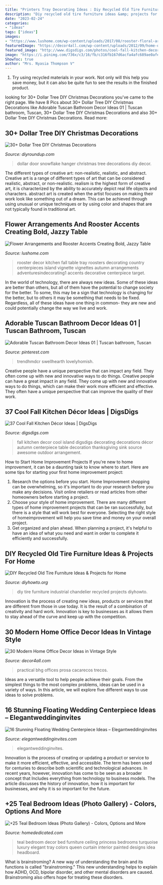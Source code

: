```yaml
---
title: "Printers Tray Decorating Ideas : Diy Recycled Old Tire Furniture Ideas &amp; Projects For Home"
description: "Diy recycled old tire furniture ideas &amp; projects for home"
date: "2023-02-24"
categories:
- "ideas"
tags: ["ideas"]
images:
- "https://www.lushome.com/wp-content/uploads/2017/08/rooster-floral-arrangement-4.jpg"
featuredImage: "https://decor4all.com/wp-content/uploads/2012/09/home-office-decor-vintage-style-9.jpg"
featured_image: "http://www.digsdigs.com/photos/cool-fall-kitchen-decor-31.jpg"
image: "https://i.pinimg.com/736x/c3/16/fb/c316fb167d6acfa4afc689ae0afef17d.jpg"
ShowToc: true
author: "Mrs. Nyasia Thompson V"
---
```



1) Try using recycled materials in your work. Not only will this help you save money, but it can also be quite fun to see the results in the finished product.

	

		
looking for 30+ Dollar Tree DIY Christmas Decorations you've came to the right page. We have 8 Pics about 30+ Dollar Tree DIY Christmas Decorations like Adorable Tuscan Bathroom Decor Ideas 01 | Tuscan bathroom, Tuscan, 30+ Dollar Tree DIY Christmas Decorations and also 30+ Dollar Tree DIY Christmas Decorations. Read more:
		
    
## 30+ Dollar Tree DIY Christmas Decorations

<img loading=lazy src="http://diyroundup.com/wp-content/uploads/2016/11/Dollar-Store-Snowflake-Door-Hanger.jpg" onerror="this.onerror=null;this.src='https://tse3.mm.bing.net/th?id=OIP.qNL7zHU8d72aXZvo3p_PQgHaLS&amp;pid=15.1';" alt="30+ Dollar Tree DIY Christmas Decorations">

_Source: diyroundup.com_

>dollar door snowflake hanger christmas tree decorations diy decor. 

	

The different types of creative art: non-realistic, realistic, and abstract.
Creative art is a range of different types of art that can be considered realistic, abstract, or non-realistic. realism is the highest form of creative art, it is characterized by the ability to accurately depict real life objects and characters. abstract art is created when the artist focuses on making their work look like something out of a dream. This can be achieved through using unusual or unique techniques or by using color and shapes that are not typically found in traditional art.

    
## Flower Arrangements And Rooster Accents Creating Bold, Jazzy Table

<img loading=lazy src="https://www.lushome.com/wp-content/uploads/2017/08/rooster-floral-arrangement-4.jpg" onerror="this.onerror=null;this.src='https://tse1.mm.bing.net/th?id=OIP.yYRzx50_RVIOM0IeVZT3qQHaJo&amp;pid=15.1';" alt="Flower Arrangements and Rooster Accents Creating Bold, Jazzy Table">

_Source: lushome.com_

>rooster decor kitchen fall table tray roosters decorating country centerpieces island vignette vignettes autumn arrangements adventuresindecorating1 accents decorative centerpiece target. 

	

In the world of technology, there are always new ideas. Some of these ideas are better than others, but all of them have the potential to change society for the better. To some, this may be a sign that technology is changing for the better, but to others it may be something that needs to be fixed. Regardless, all of these ideas have one thing in common- they are new and could potentially change the way we live and work.

    
## Adorable Tuscan Bathroom Decor Ideas 01 | Tuscan Bathroom, Tuscan

<img loading=lazy src="https://i.pinimg.com/736x/c3/16/fb/c316fb167d6acfa4afc689ae0afef17d.jpg" onerror="this.onerror=null;this.src='https://tse1.mm.bing.net/th?id=OIP.5ZbkWaQihQC3LUDNBGtkZgHaLI&amp;pid=15.1';" alt="Adorable Tuscan Bathroom Decor Ideas 01 | Tuscan bathroom, Tuscan">

_Source: pinterest.com_

>trendhmdcr swellhearth lovelyhomish. 

	

Creative people have a unique perspective that can impact any field. They often come up with new and innovative ways to do things.
Creative people can have a great impact in any field. They come up with new and innovative ways to do things, which can make their work more efficient and effective. They often have a unique perspective that can improve the quality of their work.

    
## 37 Cool Fall Kitchen Décor Ideas | DigsDigs

<img loading=lazy src="http://www.digsdigs.com/photos/cool-fall-kitchen-decor-31.jpg" onerror="this.onerror=null;this.src='https://tse3.mm.bing.net/th?id=OIP.6EFpn_8Rt0HZvqO64G9unAHaJ3&amp;pid=15.1';" alt="37 Cool Fall Kitchen Décor Ideas | DigsDigs">

_Source: digsdigs.com_

>fall kitchen decor cool island digsdigs decorating decorations décor autumn centerpiece table decoration thanksgiving sink source awesome outdoor arrangement. 

	

How to Start Home Improvement Projects
If you're new to home improvement, it can be a daunting task to know where to start. Here are some tips for starting your first home improvement project: 
1. Research the options before you start. Home Improvement shopping can be overwhelming, so it's important to do your research before you make any decisions. Visit online retailers or read articles from other homeowners before starting a project. 
2. Choose your style of home improvement. There are many different types of home improvement projects that can be ran successfully, but there is a style that will work best for everyone. Selecting the right style of homeimprovement will help you save time and money on your overall project. 
3. Get organized and plan ahead. When planning a project, it's helpful to have an idea of what you need and want in order to complete it efficiently and successfully.

    
## DIY Recycled Old Tire Furniture Ideas &amp; Projects For Home

<img loading=lazy src="http://www.diyhowto.org/wp-content/uploads/DIYHowto-DIY-Old-Tire-Furniture-Ideas-Projects-19.jpg" onerror="this.onerror=null;this.src='https://tse4.mm.bing.net/th?id=OIP.21zJs4BZGwPapr5UDh7RlQHaQo&amp;pid=15.1';" alt="DIY Recycled Old Tire Furniture Ideas &amp; Projects for Home">

_Source: diyhowto.org_

>diy tire furniture industrial chandelier recycled projects diyhowto. 

	

Innovation is the process of creating new ideas, products or services that are different from those in use today. It is the result of a combination of creativity and hard work. Innovation is key to businesses as it allows them to stay ahead of the curve and keep up with the competition.

    
## 30 Modern Home Office Decor Ideas In Vintage Style

<img loading=lazy src="https://decor4all.com/wp-content/uploads/2012/09/home-office-decor-vintage-style-9.jpg" onerror="this.onerror=null;this.src='https://tse1.mm.bing.net/th?id=OIP.2U8IoazKRZKn3UthAadSigHaJ2&amp;pid=15.1';" alt="30 Modern Home Office Decor Ideas in Vintage Style">

_Source: decor4all.com_

>practical bhg offices prosa cacarecos trecos. 

	

Ideas are a versatile tool to help people achieve their goals. From the simplest things to the most complex problems, ideas can be used in a variety of ways. In this article, we will explore five different ways to use ideas to solve problems.

    
## 16 Stunning Floating Wedding Centerpiece Ideas – Elegantweddinginvites

<img loading=lazy src="https://www.elegantweddinginvites.com/wedding-blog/wp-content/uploads/2015/08/Flowers-submerged-in-a-case-filled-with-water-and-topped-with-floating-candles-wedding-centerpiece-ideas.jpg" onerror="this.onerror=null;this.src='https://tse2.mm.bing.net/th?id=OIP.yIg_IzS0N03J9uPatV9TsQHaLH&amp;pid=15.1';" alt="16 Stunning Floating Wedding Centerpiece Ideas – Elegantweddinginvites">

_Source: elegantweddinginvites.com_

>elegantweddinginvites. 

	

Innovation is the process of creating or updating a product or service to make it more efficient, effective, and accessible. The term has been used for centuries to describe both scientific and technological advances. In recent years, however, innovation has come to be seen as a broader concept that Includes everything from technology to business models. The article discusses the history of innovation, how it is important for businesses, and why it is so important for the future.

    
## +25 Teal Bedroom Ideas (Photo Gallery) - Colors, Options And More

<img loading=lazy src="http://homededicated.com/wp-content/uploads/2017/08/beautiful-teal-bedroom-with-princess-bed-curtain-and-tray-ceiling.jpg" onerror="this.onerror=null;this.src='https://tse3.mm.bing.net/th?id=OIP.6J3w7HK_K3KL_FxbcsFb1gHaEs&amp;pid=15.1';" alt="+25 Teal Bedroom Ideas (Photo Gallery) - Colors, Options and More">

_Source: homededicated.com_

>teal bedroom decor bed furniture ceiling princess bedrooms turquoise luxury elegant tray colors queen curtain interior painted designs idea headboard. 

	

What is brainstroming?
A new way of understanding the brain and its functions is called "brainstroming." This new understanding helps to explain how ADHD, OCD, bipolar disorder, and other mental disorders are caused. Brainstroming also offers hope for treating these disorders.

